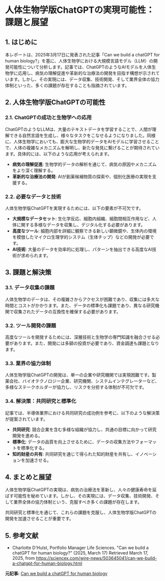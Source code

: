 # 人体生物学版ChatGPTの実現可能性：課題と展望

## 1. はじめに

本レポートは、2025年3月17日に発表された記事「Can we build a chatGPT for human biology?」を基に、人体生物学における大規模言語モデル（LLM）の開発可能性について分析します。記事では、ChatGPTのようなAIモデルを人体生物学に応用し、病気の理解促進や革新的な治療法の開発を目指す構想が示されています。しかし、その実現には、データ収集、技術開発、そして業界全体の協力体制といった、多くの課題が存在することも指摘されています。

## 2. 人体生物学版ChatGPTの可能性

### 2.1. ChatGPTの成功と生物学への応用

ChatGPTのようなLLMは、大量のテキストデータを学習することで、人間が理解できる自然言語を生成し、様々なタスクをこなせるようになりました。同様に、人体生物学においても、膨大な生物学的データをAIモデルに学習させることで、人体の複雑なメカニズムを解明し、新たな発見に繋げることが期待されています。具体的には、以下のような応用が考えられます。

* **病気の理解促進**: 生物学的データの解析を通じて、病気の原因やメカニズムをより深く理解する。
* **革新的な治療法の開発**: AIが創薬候補物質の探索や、個別化医療の実現を支援する。

### 2.2. 必要なデータと技術

人体生物学版ChatGPTを実現するためには、以下の要素が不可欠です。

* **大規模なデータセット**: 生化学反応、細胞内組織、細胞間相互作用など、人体に関する多様なデータを収集し、デジタル化する必要があります。
* **高度なツール**: 細胞内部を詳細に観察できる新しい顕微鏡や、生体内の環境を模倣したマイクロ生理学的システム（生体チップ）などの開発が必要です。
* **AI技術**: 大量のデータを効率的に処理し、パターンを抽出できる高度なAI技術が求められます。

## 3. 課題と解決策

### 3.1. データ収集の課題

人体生物学のデータは、その複雑さからアクセスが困難であり、収集には多大な時間とコストがかかります。また、データの標準化も課題であり、異なる研究機関で収集されたデータの互換性を確保する必要があります。

### 3.2. ツール開発の課題

高度なツールを開発するためには、深層技術と生物学の専門知識を融合させる必要があります。また、開発には多額の投資が必要であり、資金調達も課題となります。

### 3.3. 業界の協力体制

人体生物学版ChatGPTの開発は、単一の企業や研究機関では実現困難です。製薬会社、バイオテクノロジー企業、研究機関、システムインテグレーターなど、多様なステークホルダーが協力し、リスクを分担する体制が不可欠です。

### 3.4. 解決策：共同研究と標準化

記事では、半導体業界における共同研究の成功例を参考に、以下のような解決策が提案されています。

* **共同研究**: 競合企業を含む多様な組織が協力し、共通の目標に向かって研究開発を進める。
* **標準化**: データの品質を向上させるために、データの収集方法やフォーマットを標準化する。
* **知的財産の共有**: 共同研究を通じて得られた知的財産を共有し、イノベーションを加速させる。

## 4. まとめと展望

人体生物学版ChatGPTの実現は、病気の治療法を革新し、人々の健康寿命を延ばす可能性を秘めています。しかし、その実現には、データ収集、技術開発、そして業界全体の協力体制という、克服すべき多くの課題が存在します。

共同研究と標準化を通じて、これらの課題を克服し、人体生物学版ChatGPTの開発を加速させることが重要です。

## 5. 参考文献

* Charlotte D'Hulst, Portfolio Manager Life Sciences. "Can we build a chatGPT for human biology?" (2025, March 17) Retrieved March 17, 2025, from https://sciencex.com/wire-news/503645041/can-we-build-a-chatgpt-for-human-biology.html


**元記事:** [Can we build a chatGPT for human biology](https://sciencex.com/wire-news/503645041/can-we-build-a-chatgpt-for-human-biology.html)